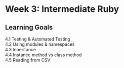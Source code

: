 # Week 3: Intermediate Ruby
## Learning Goals

4.1 Testing & Automated Testing  
4.2 Using modules & namespaces  
4.3 Inheritance  
4.4 Instance method vs class method  
4.5 Reading from CSV  
